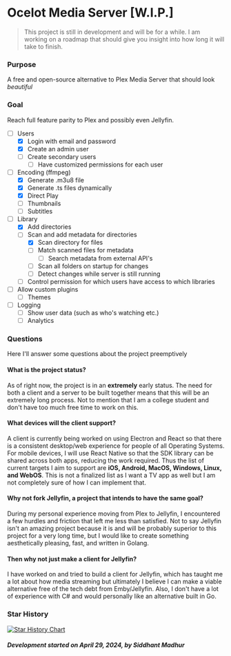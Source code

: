 # Ocelot Media Server [W.I.P.]

> This project is still in development and will be for a while. I am working on a roadmap that should give you insight into how long it will take to finish.

### Purpose
A free and open-source alternative to Plex Media Server that should look *beautiful*

### Goal
Reach full feature parity to Plex and possibly even Jellyfin.

- [ ] Users
    - [X] Login with email and password
    - [X] Create an admin user 
    - [ ] Create secondary users
        - [ ] Have customized permissions for each user
- [ ] Encoding (ffmpeg)
    - [X] Generate .m3u8 file
    - [X] Generate .ts files dynamically
    - [X] Direct Play
    - [ ] Thumbnails
    - [ ] Subtitles
- [ ] Library
    - [X] Add directories
    - [ ] Scan and add metadata for directories
        - [X] Scan directory for files
        - [ ] Match scanned files for metadata
            - [ ] Search metadata from external API's
        - [ ] Scan all folders on startup for changes
        - [ ] Detect changes while server is still running
    - [ ] Control permission for which users have access to which libraries
- [ ] Allow custom plugins
    - [ ] Themes
- [ ] Logging
    - [ ] Show user data (such as who's watching etc.)
    - [ ] Analytics

### Questions
Here I'll answer some questions about the project preemptively

#### What is the project status?
As of right now, the project is in an **extremely** early status. The need for both a client and a server to be built together means that this will be an extremely long process. Not to mention that I am a college student and don't have too much free time to work on this. 

#### What devices will the client support?
A client is currently being worked on using Electron and React so that there is a consistent desktop/web experience for people of all Operating Systems. For mobile devices, I will use React Native so that the SDK library can be shared across both apps, reducing the work required. Thus the list of current targets I aim to support are **iOS, Android, MacOS, Windows, Linux, and WebOS**. This is not a finalized list as I want a TV app as well but I am not completely sure of how I can implement that. 

#### Why not fork Jellyfin, a project that intends to have the same goal?
During my personal experience moving from Plex to Jellyfin, I encountered a few hurdles and friction that left me less than satisfied.
Not to say Jellyfin isn't an amazing project because it is and will be probably superior to this project for a very long time, but I would like to create something aesthetically pleasing, fast, and written in Golang.

#### Then why not just make a client for Jellyfin? 
I have worked on and tried to build a client for Jellyfin, which has taught me a lot about how media streaming but ultimately I believe I can make a viable alternative free of the tech debt from Emby/Jellyfin. Also, I don't have a lot of experience with C# and would personally like an alternative built in Go. 


### Star History

[![Star History Chart](https://api.star-history.com/svg?repos=siddhantmadhur/ocelot-media-server&type=Timeline)](https://star-history.com/#siddhantmadhur/ocelot-media-server&Timeline)

##### Development started on April 29, 2024, by Siddhant Madhur
